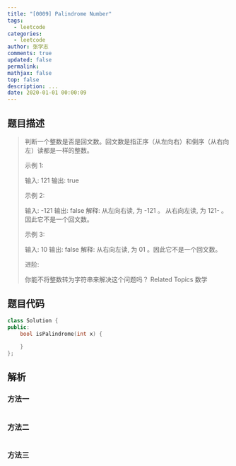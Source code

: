 ```yaml
---
title: "[0009] Palindrome Number"
tags:
  - leetcode
categories:
  - leetcode
author: 张学志
comments: true
updated: false
permalink:
mathjax: false
top: false
description: ...
date: 2020-01-01 00:00:09
---
```


## 题目描述

> 判断一个整数是否是回文数。回文数是指正序（从左向右）和倒序（从右向左）读都是一样的整数。 
> 
> 示例 1: 
> 
> 输入: 121
> 输出: true
> 
> 
> 示例 2: 
> 
> 输入: -121
> 输出: false
> 解释: 从左向右读, 为 -121 。 从右向左读, 为 121- 。因此它不是一个回文数。
> 
> 
> 示例 3: 
> 
> 输入: 10
> 输出: false
> 解释: 从右向左读, 为 01 。因此它不是一个回文数。
> 
> 
> 进阶: 
> 
> 你能不将整数转为字符串来解决这个问题吗？ 
> Related Topics 数学

## 题目代码

```cpp
class Solution {
public:
    bool isPalindrome(int x) {
        
    }
};
```

## 解析

### 方法一

```cpp

```

### 方法二

```cpp

```

### 方法三

```cpp

```

